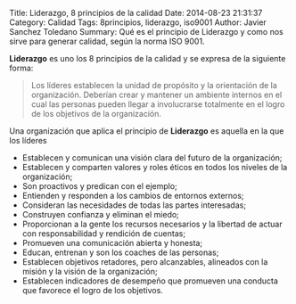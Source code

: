 Title: Liderazgo, 8 principios de la calidad 
Date: 2014-08-23 21:31:37
Category: Calidad
Tags:  8principios, liderazgo, iso9001
Author: Javier Sanchez Toledano
Summary: Qué es el principio de Liderazgo y como nos sirve para generar calidad, según la norma ISO 9001.

**Liderazgo** es uno los 8 principios de la calidad y se expresa de la siguiente forma:

> Los líderes establecen la unidad de propósito y la orientación de la organización. Deberían crear y mantener un ambiente internos en el cual las personas pueden llegar a involucrarse totalmente en el logro de los objetivos de la organización.

Una organización que aplica el principio de **Liderazgo** es aquella en la que los líderes

* Establecen y comunican una visión clara del futuro de la organización;
* Establecen y comparten valores y roles éticos en todos los niveles de la organización;
* Son proactivos y predican con el ejemplo;
* Entienden y responden a los cambios de entornos externos;
* Consideran las necesidades de todas las partes interesadas;
* Construyen confianza y eliminan el miedo;
* Proporcionan a la gente los recursos necesarios y la libertad de actuar con responsabilidad y rendición de cuentas;
* Promueven una comunicación abierta y honesta;
* Educan, entrenan y son los coaches de las personas;
* Establecen objetivos retadores, pero alcanzables, alineados con la misión y la visión de la organización;
* Establecen indicadores de desempeño que promueven una conducta que favorece el logro de los objetivos.


[^1]: Debe haber una manera de decir _coaching_ en español.